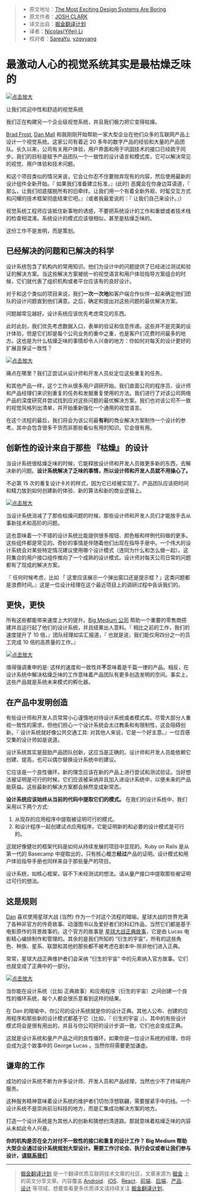 > * 原文地址：[The Most Exciting Design Systems Are Boring](https://bigmedium.com/ideas/boring-design-systems.html)
> * 原文作者：[JOSH CLARK](https://bigmedium.com/about/josh-clark.html)
> * 译文出自：[掘金翻译计划](https://github.com/xitu/gold-miner)
> * 译者：[Nicolas(Yifei) Li](https://github.com/yifili09)
> * 校对者：[SareaYu](https://github.com/SareaYu), [yzgyyang](https://github.com/yzgyyang)

# 最激动人心的视觉系统其实是最枯燥乏味的 #

[![点击放大](https://bigmedium.com/bm.pix/normcore-lego-center.orig-250.jpg)](https://bigmedium.com/bm.pix/normcore-lego-center.jpg)

让我们欢迎中性和舒适的视觉系统
    
我们正在构建另一个企业级视觉系统，并且我们极力把它变得枯燥。

[Brad Frost](http://bradfrost.com), [Dan Mall](http://superfriend.ly) 和我刚刚开始帮助一家大型企业在他们众多的互联网产品上设计一个视觉系统。这家公司有着近 20 多年的数字产品的经验和大量的产品团队。长久以来，公司有关用户体验，用户界面和用于巩固技术的接口已经疏于同步。我们的目标是赋予产品团队一个一致性的设计语言和模式库，它可以解决常见的视觉、用户体验和技术问题。 

和这个项目类似的情况来说，它会让你忍不住要抛弃现有的内容，然后使用最新的设计组件全新开始。『 如果我们准备建立标准，』(此时) 恶魔会在你身边耳语道，『 那么，让我们彻底摆脱所有的旧牵绊。让我们用一个有着全新外观、时髦交互方式和闪耀的技术框架彻底结束它吧。』（或者我最爱说的：『 让我们自己来设计。』）

视觉系统工程师应该抵住新事物的诱惑，不要把系统设计的工作和重塑或者技术栈的检查相混淆。系统设计的模式应该很相似，甚至是枯燥乏味的。

这份工作不是发明，而是策划。

## 已经解决的问题和已解决的科学 ##

设计系统包含了机构内的常用知识。他们为设计中的问题提供了已经进过测试和验证的解决方案。当这些解决方案被统一的视觉语言和用户体验指导方案组合的时候，它们就代表了组织机构或者平台应该有的良好设计。

对于和这个类似的项目来说，我们**一次一次地**和客户端合作伙伴一起来确定他们团队的设计问题直到他们满意。之后，确定和提出对这些问题的最优解决方案。

问题越常见越好。设计系统应该优先考虑常见的东西。

此时此刻，我们优先考虑数据入口，表单的验证和信息传递。这些并不是完美的设计体验，但是它们却是每个公司业务的重中之重，也是客户们花费时间最多的地方。这也是为什么枯燥乏味的事情却令人兴奋的地方：你如何对每天的设计更好的扩展且保证一致性？

[![点击放大](https://bigmedium.com/bm.pix/lego-office.orig-250.jpg)](https://bigmedium.com/bm.pix/lego-office.jpg)

痛点在哪里？我们正尝试从设计师和开发人员处定位这些重复的任务。
    
和其他产品一样，这个工作从很多用户调研开始。我们直面公司的程序员、设计师和产品经理们来识别重复的任务和发掘重复使用的方法。我们进行了对该公司网络产品的深度研究并尝试找到应对这些问题的最优解决方案。我们也对该公司不一致的视觉风格列出清单，并开始重新强化一个通用的视觉语言。

在这个流程的最后，我们将会为该公司最**有利**的商业解决方案制作一个设计的参考。其中会包含很多干货而非那些看似有用的知识。它会很有用。

## 创新性的设计来自于那些 『枯燥』 的设计 ##

当设计系统很枯燥乏味的时候，它能释放设计师和开发人员做更多新的东西，去解决新的问题。**设计系统解决了乏味的事情，所以设计师和开发人员就不用操心了。**

不必第 15 次的重复设计卡片的样式，因为它已经被实现了。产品团队应该把时间和精力放到如何创建新的体验、新的算法和新的商业逻辑上。

[![点击放大](https://bigmedium.com/bm.pix/scientist.orig-250.jpg)](https://bigmedium.com/bm.pix/scientist.jpg)

当设计系统消减了了那些枯燥问题的时候，那些设计师和开发人员们才能放手去从事新技术和高阶的问题。
    
这也意味着一个不错的设计系统比能提供很多按钮、颜色板和样例代码做的更多。这些组件都是常见的。奇妙的事情是伴随着他们出现在指导手册中。一个伟大的设计系统会对某些特定情况建议使用哪个设计模式（连同为什么和怎么做一起）。这将集合的用户接口组件推向了一个成熟的设计模式。设计师对每天公司日常的问题都有了现成的解决方案。

『 任何时候考虑，比如 「 这里应该展示一个弹出窗口还是提示框？」这类问题都是浪费时间。』这是一位设计经理在这个最近项目上的调研过程中告诉我们的。

## 更快，更快 ##

所有这些都能带来速度上大的提升。[Big Medium 公司](https://bigmedium.com) 帮助一个重要的零售商搭建并且运行起了他们的设计系统，并且结果出人意料。『 相比之前的工作，我们的速度提升了 10 倍，』团队经理如实汇报道，『 也就是说，我们能仅用四分之一的员工完成 10 倍的高质量的工作。』

[![点击放大](https://bigmedium.com/bm.pix/before-after-design-system.orig-250.png)](https://bigmedium.com/bm.pix/before-after-design-system.png)

值得强调重申的是: 这样的速度和一致性并**不**意味着是千篇一律的产品。相反，在设计系统中解决枯燥乏味的工作意味着产品团队有更多创造发明的空间。事实上，这些产品就是系统未来模式的孵化器。

## 在产品中发明创造 ##

有些设计师和开发人员常常小心谨慎地对待设计系统或者模式库。尽管大部分人重视一致性的需求，但他们担心一个设计系统会太过教条和有限制性，这会阻碍创新。『 设计系统就好像公共交通工具: 对其他人来说，它是一个好主意。』一位百感交集的设计师如是说道。

设计系统其实是鼓励产品团队创新，这应当是正确的。设计师和开发人员能依赖它创建、提高，也可以偶尔替换设计系统中的建议。

它应该是一个良性循环。新的理念应该在新的产品上进行尝试和测试验证。当好想法被证明是可行的时候，它们应该被采纳并且加入进设计系统中，以便未来的产品能获益。这些最新的解决方案都会赫然变成新常态。

**设计系统应该始终从当前的代码中提取它们的模式。** 在我们的设计系统中，我们采用以下两个方式:

1. 从现存的应用程序中提取被证明可行的模式。
2. 和设计程序一起创建试点应用程序，它能证明新的和必要的设计模式是可行的。

这就好像健壮的框架代码是如何从持续发展的项目中显现的。Ruby on Rails 是从第一代的 Basecamp 中提取出的，只有核心概念**经过**产品的证明。设计模式和用户体验指导手册也同样来自于那些量产的项目。 

设计系统，如核心框架，容不下未经测试的想法。请从量产接口中提取那些被证明过可行的想法。

## 这是规则 ##

[Dan](http://superfriend.ly) 喜欢使用星球大战 (当然) 作为一个对这个流程的暗喻。星球大战的世界充满了各种非官方的传奇故事、动漫图书以及爱好者们的科幻作品，当然它们都是基于电影原作的背景故事的。这个官方的故事是 [星球大战正典故事](https://en.wikipedia.org/wiki/Star_Wars_canon)，它是由 Lucas 电影精心编排制作和管理的。其余的是我们所知的 ”衍生的宇宙“，所有的这些角色、种族、星系、联盟和其他的那些都不被考虑在剧本中-除非他们进入正典。

常常，星球大战正典维护者们会采纳 ”衍生的宇宙“ 中的元素纳入官方故事。它们也就变成了正典中的一部分。

[![点击放大](https://bigmedium.com/bm.pix/star-wars-virtuous-cycle.orig-250.jpg)](https://bigmedium.com/bm.pix/star-wars-virtuous-cycle.jpg)

当你能在设计系统（比如 正典故事）和应用程序（衍生的宇宙）之间创建一个良性的循环系统，每个人都会很乐意看到这样的结果。

在 Dan 的暗喻中，你公司的设计系统就是你的设计正典。其他人公布、创建的应用程序和那些新的设计模式都基于它（比如，『 衍生的宇宙 』）。其中的有些设计模式将会是很有用出的，并且与你公司好的设计步调一致，它们也会变成正典。

这就是设计系统和量产产品之间的良性循环。如果你是一位设计系统的经理，你将会成为这个故事中的 George Lucas 。当然你将需要更加谦虚。 

## 谦卑的工作 ##

成功的设计系统不断为许多设计师、开发人员和产品经理，当然也少不了终端用户服务。

这种服务精神意味着设计系统的维护者们切勿浮想联翩，需要握紧手中的线。一个设计系统不是崇尚前沿科技的地方，而是汇集成功解决方案的地方。

打造一个设计系统是为其他人的创新和猜想扫清道路。那就意味着枯燥乏味的内容从未如此令人兴奋。


**你的机构是否在全力对付不一致性的接口和重复的设计工作？ Big Medium 帮助大型企业通过设计系统规划大型设计。需要工作讨论会、执行会议或者让我们参与设计，[请联系我们](https://bigmedium/com/hire)**


---

> [掘金翻译计划](https://github.com/xitu/gold-miner) 是一个翻译优质互联网技术文章的社区，文章来源为 [掘金](https://juejin.im) 上的英文分享文章。内容覆盖 [Android](https://github.com/xitu/gold-miner#android)、[iOS](https://github.com/xitu/gold-miner#ios)、[React](https://github.com/xitu/gold-miner#react)、[前端](https://github.com/xitu/gold-miner#前端)、[后端](https://github.com/xitu/gold-miner#后端)、[产品](https://github.com/xitu/gold-miner#产品)、[设计](https://github.com/xitu/gold-miner#设计) 等领域，想要查看更多优质译文请持续关注 [掘金翻译计划](https://github.com/xitu/gold-miner)。

